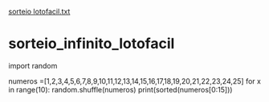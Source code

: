 [sorteio lotofacil.txt](https://github.com/rodolfofavarim/sorteio_infinito_lotofacil/files/9483218/sorteio.lotofacil.txt)
# sorteio_infinito_lotofacil
import random

numeros =[1,2,3,4,5,6,7,8,9,10,11,12,13,14,15,16,17,18,19,20,21,22,23,24,25]
for x in range(10):
    random.shuffle(numeros)
    print(sorted(numeros[0:15]))
